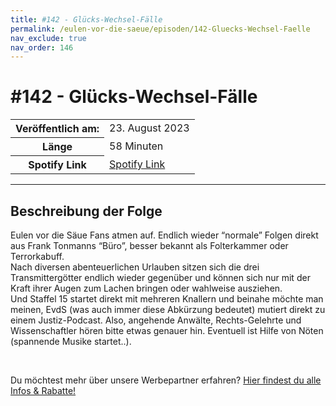 ```yaml
---
title: #142 - Glücks-Wechsel-Fälle
permalink: /eulen-vor-die-saeue/episoden/142-Gluecks-Wechsel-Faelle
nav_exclude: true
nav_order: 146
---
```


# #142 - Glücks-Wechsel-Fälle
<table class="resp-table dcf-table dcf-table-responsive dcf-table-bordered dcf-table-striped dcf-w-100%">
                    <tbody>
                        <tr>
                            <th scope="row">Veröffentlich am:</th>
                            <td data-label="Veröffentlich am:">23. August 2023</td>
                        </tr>
                        <tr>
                            <th scope="row">Länge </th>
                            <td data-label="Länge ">58 Minuten</td>
                        </tr><tr>
                                <th scope="row">Spotify Link</th>
                                <td data-label="Spotify Link"><a href="https://open.spotify.com/episode/5AXpJjURkI8DYCw2x2i004">Spotify Link</a></td>
                            </tr></tbody>
                </table>

***

## Beschreibung der Folge

<div>
<p>Eulen vor die Säue Fans atmen auf. Endlich wieder “normale” Folgen direkt aus Frank Tonmanns “Büro”, besser bekannt als Folterkammer oder Terrorkabuff. <br/>Nach diversen abenteuerlichen Urlauben sitzen sich die drei Transmittergötter endlich wieder gegenüber und können sich nur mit der Kraft ihrer Augen zum Lachen bringen oder wahlweise ausziehen. <br/>Und Staffel 15 startet direkt mit mehreren Knallern und beinahe möchte man meinen, EvdS (was auch immer diese Abkürzung bedeutet) mutiert direkt zu einem Justiz-Podcast. Also, angehende Anwälte, Rechts-Gelehrte und Wissenschaftler hören bitte etwas genauer hin. Eventuell ist Hilfe von Nöten (spannende Musike startet..).</p><br/><p>Du möchtest mehr über unsere Werbepartner erfahren? <a href="https://linktr.ee/EulenvordieSaeue" rel="nofollow">Hier findest du alle Infos &amp; Rabatte!</a></p>  
</div>

